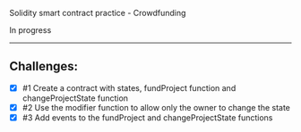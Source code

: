 Solidity smart contract practice - Crowdfunding

In progress

---

## Challenges:

- [x] #1 Create a contract with states, fundProject function and changeProjectState function
- [x] #2 Use the modifier function to allow only the owner to change the state
- [x] #3 Add events to the fundProject and changeProjectState functions
